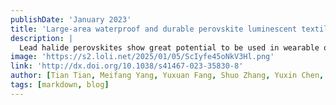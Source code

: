 ```yaml
---
publishDate: 'January 2023'
title: 'Large-area waterproof and durable perovskite luminescent textiles'
description: |
  Lead halide perovskites show great potential to be used in wearable optoelectronics. However, obstacles for real applications lie in their instability under light, moisture and temperature stress, noxious lead ions leakage and difficulties in fabricating uniform luminescent textiles at large scale and high production rates. Overcoming these obstacles, we report simple, high-throughput electrospinning of large-area (> 375 cm2) flexible perovskite luminescent textiles woven by ultra-stable polymer@perovskite@cyclodextrin@silane composite fibers. These textiles exhibit bright and narrow-band photoluminescence (a photoluminescence quantum yield of 49.7%, full-width at half-maximum <17 nm) and the time to reach 50% photoluminescence of 14,193 h under ambient conditions, showcasing good stability against water immersion (> 3300 h), ultraviolet irradiation, high temperatures (up to 250 °C) and pressure surge (up to 30 MPa). The waterproof PLTs withstood fierce water scouring without any detectable leaching of lead ions. These low-cost and scalable woven PLTs enable breakthrough application in marine rescue. Instability of perovskites under light, moisture and temperature stress hinders their potential in real applications. Here Tian et al. demonstrate the high-throughput fabrication of large-area, flexible, color-tunable, waterproof and durable wearable luminescent textiles suitable for marine rescue.
image: 'https://s2.loli.net/2025/01/05/ScIyfe45oNkV3Hl.png'
link: 'http://dx.doi.org/10.1038/s41467-023-35830-8'
author: [Tian Tian, Meifang Yang, Yuxuan Fang, Shuo Zhang, Yuxin Chen, Lianzhou Wang*, WuQiang Wu*]
tags: [markdown, blog]
---
```

